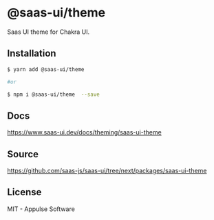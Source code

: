 # @saas-ui/theme

Saas UI theme for Chakra UI.

## Installation

```sh
$ yarn add @saas-ui/theme

#or

$ npm i @saas-ui/theme  --save
```

## Docs

https://www.saas-ui.dev/docs/theming/saas-ui-theme

## Source

https://github.com/saas-js/saas-ui/tree/next/packages/saas-ui-theme

## License

MIT - Appulse Software
